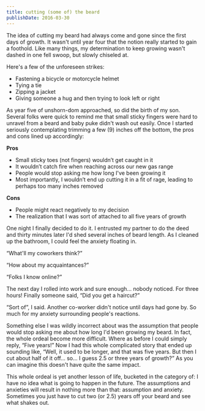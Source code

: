 ```yaml
---
title: cutting (some of) the beard
publishDate: 2016-03-30
---
```

The idea of cutting my beard had always come and gone since the first days of growth. It wasn't until year four that the notion really started to gain a foothold. Like many things, my determination to keep growing wasn't dashed in one fell swoop, but slowly chiseled at. 

Here's a few of the unforeseen strikes:

- Fastening a bicycle or motorcycle helmet
- Tying a tie
- Zipping a jacket
- Giving someone a hug and then trying to look left or right

As year five of unshorn-dom approached, so did the birth of my son. Several folks were quick to remind me that small sticky fingers were hard to unravel from a beard and baby puke didn't wash out easily. Once I started seriously contemplating trimming a few (9) inches off the bottom, the pros and cons lined up accordingly:

**Pros**

- Small sticky toes (not fingers) wouldn’t get caught in it
- It wouldn’t catch fire when reaching across our new gas range
- People would stop asking me how long I've been growing it
- Most importantly, I wouldn’t end up cutting it in a fit of rage, leading to perhaps too many inches removed

**Cons**

- People might react negatively to my decision
- The realization that I was sort of attached to all five years of growth

One night I finally decided to do it. I entrusted my partner to do the deed and thirty minutes later I'd shed several inches of beard length. As I cleaned up the bathroom, I could feel the anxiety floating in.

“What'll my coworkers think?”

“How about my acquaintances?”

“Folks I know online?”

The next day I rolled into work and sure enough… nobody noticed. For three hours! Finally someone said, “Did you get a haircut?”

“Sort of”, I said. Another co-worker didn't notice until days had gone by. So much for my anxiety surrounding people's reactions.

Something else I was wildly incorrect about was the assumption that people would stop asking me about how long I'd been growing my beard. In fact, the whole ordeal become more difficult. Where as before I could simply reply, “Five years!” Now I had this whole complicated story that ended up sounding like, “Well, it used to be longer, and that was five years. But then I cut about half of it off… so… I guess 2.5 or three years of growth?” As you can imagine this doesn't have quite the same impact.

This whole ordeal is yet another lesson of life, bucketed in the category of: I have no idea what is going to happen in the future. The assumptions and anxieties will result in nothing more than that: assumption and anxiety. Sometimes you just have to cut two (or 2.5) years off your beard and see what shakes out.